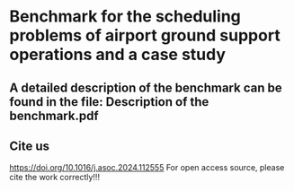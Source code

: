 # Benchmark for the scheduling problems of airport ground support operations and a case study
## A detailed description of the benchmark can be found in the file: Description of the benchmark.pdf

## Cite us

https://doi.org/10.1016/j.asoc.2024.112555
For open access source, please cite the work correctly!!!
